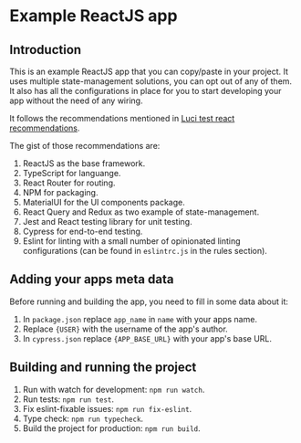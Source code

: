 # Example ReactJS app

## Introduction
This is an example ReactJS app that you can copy/paste in your project.
It uses multiple state-management solutions, you can opt out of any of them.
It also has all the configurations in place for you to start developing your app without the need of any wiring.

It follows the recommendations mentioned in [Luci test react recommendations](go/luci-test-tools-reactjs).

The gist of those recommendations are:
1. ReactJS as the base framework.
2. TypeScript for languange.
3. React Router for routing.
4. NPM for packaging.
5. MaterialUI for the UI components package.
6. React Query and Redux as two example of state-management.
7. Jest and React testing library for unit testing.
8. Cypress for end-to-end testing.
9. Eslint for linting with a small number of opinionated linting configurations (can be found in `eslintrc.js` in the rules section).

## Adding your apps meta data
Before running and building the app, you need to fill in some data about it:

1. In `package.json` replace `app_name` in `name` with your apps name.
2. Replace `{USER}` with the username of the app's author.
3. In `cypress.json` replace `{APP_BASE_URL}` with your app's base URL.

## Building and running the project

1. Run with watch for development: `npm run watch`.
2. Run tests: `npm run test`.
3. Fix eslint-fixable issues: `npm run fix-eslint`.
4. Type check: `npm run typecheck`.
5. Build the project for production: `npm run build`.